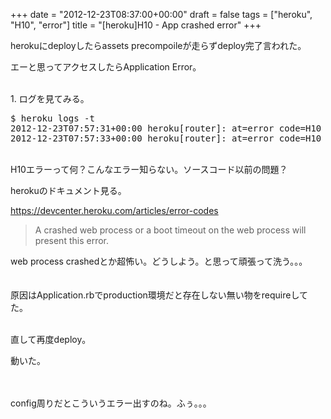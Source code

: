 +++
date = "2012-12-23T08:37:00+00:00"
draft = false
tags = ["heroku", "H10", "error"]
title = "[heroku]H10 - App crashed error"
+++
<p>herokuにdeployしたらassets precompoileが走らずdeploy完了言われた。</p>&#13;
<p>エーと思ってアクセスしたらApplication Error。</p>&#13;
<p><br />1. ログを見てみる。</p>&#13;
<pre>$ heroku logs -t<br />2012-12-23T07:57:31+00:00 heroku[router]: at=error code=H10 desc="App crashed" method=GET path=/ host=production.tweetgogo.com fwd=126.65.220.156 dyno= queue= wait= connect= service= status=503 bytes=&#13;
2012-12-23T07:57:33+00:00 heroku[router]: at=error code=H10 desc="App crashed" method=GET path=/favicon.ico host=hogehogehoge.com fwd=126.65.220.156 dyno= queue= wait= connect= service= status=503 bytes=</pre>&#13;
<p><br />H10エラーって何？こんなエラー知らない。ソースコード以前の問題？</p>&#13;
<p>herokuのドキュメント見る。</p>&#13;
<p><a href="https://devcenter.heroku.com/articles/error-codes">https://devcenter.heroku.com/articles/error-codes</a></p>&#13;
<blockquote>&#13;
<div>&#13;
<p><span>A crashed web process or a boot timeout on the web process will present this error.</span></p>&#13;
</div>&#13;
</blockquote>&#13;
<p>web process crashedとか超怖い。どうしよう。と思って頑張って洗う。。。<br /><br /><br />原因はApplication.rbでproduction環境だと存在しない無い物をrequireしてた。</p>&#13;
<p><br />直して再度deploy。</p>&#13;
<p>動いた。</p>&#13;
<p><br /><br />config周りだとこういうエラー出すのね。ふぅ。。。</p> 